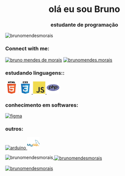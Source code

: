 <h1 align="center">olá eu sou Bruno</h1>
<h3 align="center">estudante de programação</h3>

<p align="left"> <img src="https://komarev.com/ghpvc/?username=brunomendesmorais&label=Profile%20views&color=0e75b6&style=flat" alt="brunomendesmorais" /> </p>

<h3 align="left">Connect with me:</h3>
<p align="left">
<a href="https://linkedin.com/in/bruno mendes de morais" target="blank"><img align="center" src="https://raw.githubusercontent.com/rahuldkjain/github-profile-readme-generator/master/src/images/icons/Social/linked-in-alt.svg" alt="bruno mendes de morais" height="30" width="40" /></a>
<a href="https://instagram.com/brunomendes.morais" target="blank"><img align="center" src="https://raw.githubusercontent.com/rahuldkjain/github-profile-readme-generator/master/src/images/icons/Social/instagram.svg" alt="brunomendes.morais" height="30" width="40" /></a>
</p>
<h3 align="left">estudando linguagens::</h3>
<p align="left"> 
  <img src="https://raw.githubusercontent.com/devicons/devicon/master/icons/html5/html5-original-wordmark.svg" alt="html5" width="40" height="40"/> </a> <a href="https://developer.mozilla.org/en-US/docs/Web/JavaScript" target="_blank" rel="noreferrer"> 
  <img src="https://raw.githubusercontent.com/devicons/devicon/master/icons/css3/css3-original-wordmark.svg" alt="css3" width="40" height="40"/> <a href="https://www.w3.org/html/" target="_blank" rel="noreferrer"> 
  <img src="https://raw.githubusercontent.com/devicons/devicon/master/icons/javascript/javascript-original.svg" alt="javascript" width="40" height="40"/>  </a> <a href="https://www.php.net" target="_blank" rel="noreferrer"> 
  <img src="https://raw.githubusercontent.com/devicons/devicon/master/icons/php/php-original.svg" alt="php" width="40" height="40"/> </a> </p>
<h3 align="left">conhecimento em softwares:</h3>
<p align="left">
    </a> <a href="https://www.figma.com/" target="_blank" rel="noreferrer"> <img src="https://www.vectorlogo.zone/logos/figma/figma-icon.svg" alt="figma" width="40" height="40"/> </a>
<h3 align="left">outros:</h3>
<p align="left">
 <a href="https://www.arduino.cc/" target="_blank" rel="noreferrer"> <img src="https://cdn.worldvectorlogo.com/logos/arduino-1.svg" alt="arduino" width="40" height="40"/> </a> <a href="https://www.w3schools.com/css/" target="_blank" rel="noreferrer">
</a> <a href="https://www.mysql.com/" target="_blank" rel="noreferrer"> <img src="https://raw.githubusercontent.com/devicons/devicon/master/icons/mysql/mysql-original-wordmark.svg" alt="mysql" width="40" height="40"/>

<p><img align="left" src="https://github-readme-stats.vercel.app/api/top-langs?username=brunomendesmorais&show_icons=true&locale=en&layout=compact" alt="brunomendesmorais" /></p>

<p>&nbsp;<img align="center" src="https://github-readme-stats.vercel.app/api?username=brunomendesmorais&show_icons=true&locale=en" alt="brunomendesmorais" /></p>

<p><img align="center" src="https://github-readme-streak-stats.herokuapp.com/?user=brunomendesmorais&" alt="brunomendesmorais" /></p>
